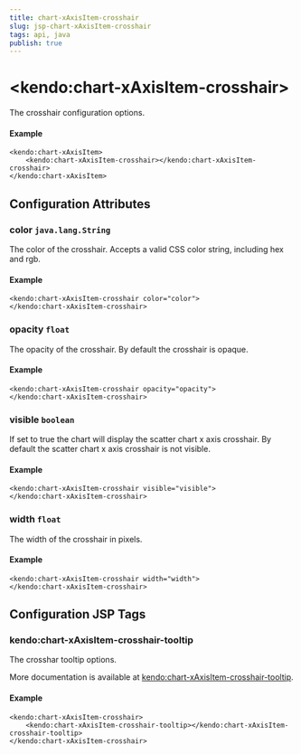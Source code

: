 ```yaml
---
title: chart-xAxisItem-crosshair
slug: jsp-chart-xAxisItem-crosshair
tags: api, java
publish: true
---
```


# \<kendo:chart-xAxisItem-crosshair\>

The crosshair configuration options.

#### Example
    <kendo:chart-xAxisItem>
        <kendo:chart-xAxisItem-crosshair></kendo:chart-xAxisItem-crosshair>
    </kendo:chart-xAxisItem>

## Configuration Attributes

### color `java.lang.String`

The color of the crosshair. Accepts a valid CSS color string, including hex and rgb.

#### Example
    <kendo:chart-xAxisItem-crosshair color="color">
    </kendo:chart-xAxisItem-crosshair>

### opacity `float`

The opacity of the crosshair. By default the crosshair is opaque.

#### Example
    <kendo:chart-xAxisItem-crosshair opacity="opacity">
    </kendo:chart-xAxisItem-crosshair>

### visible `boolean`

If set to true the chart will display the scatter chart x axis crosshair. By default the scatter chart x axis crosshair is not visible.

#### Example
    <kendo:chart-xAxisItem-crosshair visible="visible">
    </kendo:chart-xAxisItem-crosshair>

### width `float`

The width of the crosshair in pixels.

#### Example
    <kendo:chart-xAxisItem-crosshair width="width">
    </kendo:chart-xAxisItem-crosshair>


##  Configuration JSP Tags

### kendo:chart-xAxisItem-crosshair-tooltip

The crosshar tooltip options.

More documentation is available at [kendo:chart-xAxisItem-crosshair-tooltip](/kendo-ui/api/wrappers/jsp/chart/xaxisitem-crosshair-tooltip).

#### Example

    <kendo:chart-xAxisItem-crosshair>
        <kendo:chart-xAxisItem-crosshair-tooltip></kendo:chart-xAxisItem-crosshair-tooltip>
    </kendo:chart-xAxisItem-crosshair>

